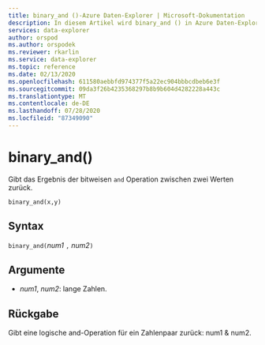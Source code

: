 ```yaml
---
title: binary_and ()-Azure Daten-Explorer | Microsoft-Dokumentation
description: In diesem Artikel wird binary_and () in Azure Daten-Explorer beschrieben.
services: data-explorer
author: orspod
ms.author: orspodek
ms.reviewer: rkarlin
ms.service: data-explorer
ms.topic: reference
ms.date: 02/13/2020
ms.openlocfilehash: 611580aebbfd974377f5a22ec904bbbcdbeb6e3f
ms.sourcegitcommit: 09da3f26b4235368297b8b9b604d4282228a443c
ms.translationtype: MT
ms.contentlocale: de-DE
ms.lasthandoff: 07/28/2020
ms.locfileid: "87349090"
---
```

# <a name="binary_and"></a>binary_and()

Gibt das Ergebnis der bitweisen `and` Operation zwischen zwei Werten zurück.

```kusto
binary_and(x,y) 
```

## <a name="syntax"></a>Syntax

`binary_and(`*num1* `,` *num2*`)`

## <a name="arguments"></a>Argumente

* *num1*, *num2*: lange Zahlen.

## <a name="returns"></a>Rückgabe

Gibt eine logische and-Operation für ein Zahlenpaar zurück: num1 & num2.